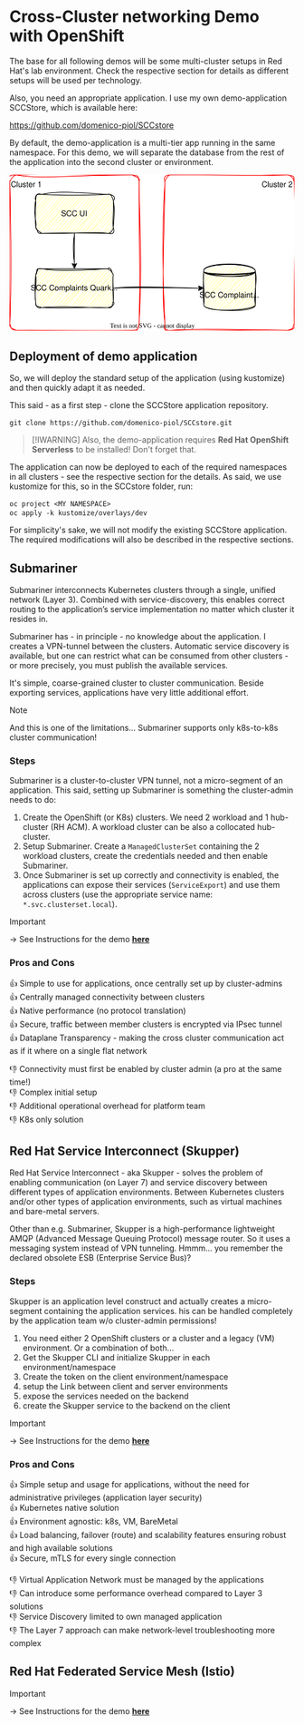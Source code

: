 # Cross-Cluster networking Demo with OpenShift
The base for all following demos will be some multi-cluster setups in Red Hat's lab environment.
Check the respective section for details as different setups will be used per technology.

Also, you need an appropriate application. I use my own demo-application SCCStore, which is available here:

https://github.com/domenico-piol/SCCstore

By default, the demo-application is a multi-tier app running in the same namespace. For this demo, we will separate the database from the rest of the application into the second cluster or environment.

<p align="center">
  <img src="./diagrams/architecture-app.drawio.svg">
</p>

## Deployment of demo application
So, we will deploy the standard setup of the application (using kustomize) and then quickly adapt it as needed.

This said - as a first step - clone the SCCStore application repository.

    git clone https://github.com/domenico-piol/SCCstore.git

> [!IWARNING]
>Also, the demo-application requires **Red Hat OpenShift Serverless** to be installed! Don't forget that.

The application can now be deployed to each of the required namespaces in all clusters - see the respective section for the details. As said, we use kustomize for this, so in the SCCstore folder, run:

    oc project <MY NAMESPACE>
    oc apply -k kustomize/overlays/dev

For simplicity's sake, we will not modify the existing SCCStore application. The required modifications will also be described in the respective sections.

## Submariner
Submariner interconnects Kubernetes clusters through a single, unified network (Layer 3). 
Combined with service-discovery, this enables correct routing to the application’s service implementation no matter which cluster it resides in. 

Submariner has - in principle - no knowledge about the application. I creates a VPN-tunnel between the clusters.
Automatic service discovery is available, but one can restrict what can be consumed from other clusters - or more precisely, you must publish the available services.

It's simple, coarse-grained cluster to cluster communication. Beside exporting services, applications have very little additional effort.

> [!NOTE]
> And this is one of the limitations... Submariner supports only k8s-to-k8s cluster communication! 

### Steps
Submariner is a cluster-to-cluster VPN tunnel, not a micro-segment of an application. This said, setting up Submariner is something the cluster-admin needs to do: 
1. Create the OpenShift (or K8s) clusters. We need 2 workload and 1 hub-cluster (RH ACM). A workload cluster can be also a collocated hub-cluster.
2. Setup Submariner. Create a `ManagedClusterSet` containing the 2 workload clusters, create the credentials needed and then enable Submariner.
3. Once Submariner is set up correctly and connectivity is enabled, the applications can expose their services (`ServiceExport`) and use them across clusters (use the appropriate service name: `*.svc.clusterset.local`).

> [!IMPORTANT]
> &rarr; See Instructions for the demo **[here](submariner/README.md)**

### Pros and Cons
:thumbsup: Simple to use for applications, once centrally set up by cluster-admins  
:thumbsup: Centrally managed connectivity between clusters  
:thumbsup: Native performance (no protocol translation)  
:thumbsup: Secure, traffic between member clusters is encrypted via IPsec tunnel  
:thumbsup: Dataplane Transparency - making the cross cluster communication act as if it where on a single flat network  

:thumbsdown: Connectivity must first be enabled by cluster admin (a pro at the same time!)  
:thumbsdown: Complex initial setup  
:thumbsdown: Additional operational overhead for platform team  
:thumbsdown: K8s only solution  


## Red Hat Service Interconnect (Skupper)
Red Hat Service Interconnect - aka Skupper - solves the problem of enabling communication (on Layer 7) and service discovery between different types of application environments. Between Kubernetes clusters and/or other types of application environments, such as virtual machines and bare-metal servers.

Other than e.g. Submariner, Skupper is a high-performance lightweight AMQP (Advanced Message Queuing Protocol) message router. So it uses a messaging system instead of VPN tunneling. 
Hmmm... you remember the declared obsolete ESB (Enterprise Service Bus)?

### Steps
Skupper is an application level construct and actually creates a micro-segment containing the application services. his can be handled completely by the application team w/o cluster-admin permissions!

1. You need either 2 OpenShift clusters or a cluster and a legacy (VM) environment. Or a combination of both...
2. Get the Skupper CLI and initialize Skupper in each environment/namespace
3. Create the token on the client environment/namespace
4. setup the Link between client and server environments
5. expose the services needed on the backend
6. create the Skupper service to the backend on the client

> [!IMPORTANT]
>&rarr; See Instructions for the demo **[here](skupper/README.md)**

### Pros and Cons
:thumbsup: Simple setup and usage for applications, without the need for administrative privileges (application layer security)  
:thumbsup: Kubernetes native solution  
:thumbsup: Environment agnostic: k8s, VM, BareMetal  
:thumbsup: Load balancing, failover (route) and scalability features ensuring robust and high available solutions  
:thumbsup: Secure, mTLS for every single connection  

:thumbsdown: Virtual Application Network must be managed by the applications  
:thumbsdown: Can introduce some performance overhead compared to Layer 3 solutions  
:thumbsdown: Service Discovery limited to own managed application  
:thumbsdown: The Layer 7 approach can make network-level troubleshooting more complex  


## Red Hat Federated Service Mesh (Istio)
> [!IMPORTANT]
>&rarr; See Instructions for the demo **[here](istio/README.md)**
